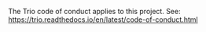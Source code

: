 The Trio code of conduct applies to this project. See:
    https://trio.readthedocs.io/en/latest/code-of-conduct.html
